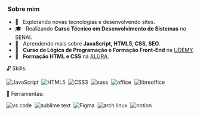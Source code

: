 <h3> &nbsp;Sobre mim </h3>

- 🤔 &nbsp; Explorando novas tecnologias e desenvolvendo sites.
- 🎓 &nbsp; Realizando **Curso Técnico em Desenvolvimento de Sistemas** no SENAI.
- 🌱 &nbsp; Aprendendo mais sobre **JavaScript, HTML5, CSS, SEO**.
- 📕 &nbsp; **Curso de Lógica de Programação e Formação Front-End** na <a href="https://www.udemy.com/share/101P2H3@zXIWjWT8GJrIcqhSHCiKAyRHQQKyO2ka1akMKLcp2BHQXb3Olf16bVnh7FtfZeikuA==/">UDEMY</a>.
- 📘 &nbsp; **Formação HTML e CSS** na <a href="https://cursos.alura.com.br/degree/certificate/9ad7b0e7-8578-40fc-81ce-bb6974e8fdd6?lang=pt_BR)">ALURA</a>.

<p align="left">
  🔓 Skills:
    
  ![JavaScript](https://img.shields.io/badge/JavaScript-F7DF1E?style=for-the-badge&logo=javascript&logoColor=black)&nbsp;
  ![HTML5](https://img.shields.io/badge/HTML5-E34F26?style=for-the-badge&logo=html5&logoColor=white)&nbsp;
  ![CSS3](https://img.shields.io/badge/CSS3-1572B6?style=for-the-badge&logo=css3&logoColor=white)&nbsp;
  ![sass](https://img.shields.io/badge/Sass-CC6699?style=for-the-badge&logo=sass&logoColor=white)&nbsp;
  ![office](https://img.shields.io/badge/Microsoft_Office-D83B01?style=for-the-badge&logo=microsoft-office&logoColor=white)&nbsp;
  ![libreoffice](https://img.shields.io/badge/LibreOffice-18A303?style=for-the-badge&logo=LibreOffice&logoColor=white)
</p>

<p align="left">
  🔨 Ferramentas:
  
  ![vs code](https://img.shields.io/badge/Visual_Studio_Code-0078D4?style=for-the-badge&logo=visual%20studio%20code&logoColor=white)&nbsp;
  ![sublime text](https://img.shields.io/badge/sublime_text-%23575757.svg?&style=for-the-badge&logo=sublime-text&logoColor=important)&nbsp;
  ![Figma](https://img.shields.io/badge/Figma-F24E1E?style=for-the-badge&logo=figma&logoColor=white)&nbsp;
  ![arch linux](https://img.shields.io/badge/Arch_Linux-1793D1?style=for-the-badge&logo=arch-linux&logoColor=white)&nbsp;
  ![notion](https://img.shields.io/badge/Notion-000000?style=for-the-badge&logo=notion&logoColor=white)
</p>
